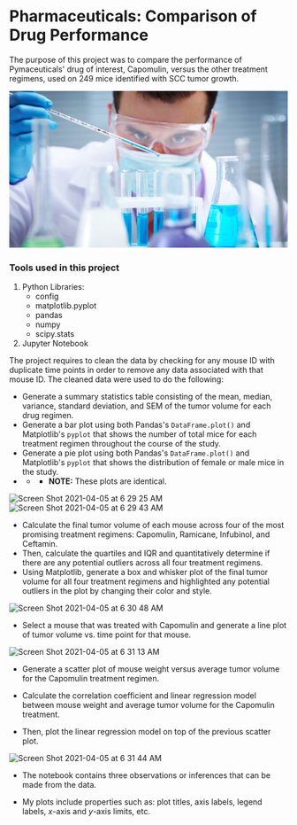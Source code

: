 # Pharmaceuticals: Comparison of Drug Performance

The purpose of this project was to compare the performance of Pymaceuticals' drug of interest, Capomulin, versus the other treatment regimens, used on 249 mice identified with SCC tumor growth. 

![Laboratory](Images/Laboratory.jpg)

### Tools used in this project
1. Python Libraries:
    - config
    - matplotlib.pyplot
    - pandas
    - numpy
    - scipy.stats
2. Jupyter Notebook

The project requires to clean the data by checking for any mouse ID with duplicate time points in order to remove any data associated with that mouse ID.
The cleaned data were used to do the following:
* Generate a summary statistics table consisting of the mean, median, variance, standard deviation, and SEM of the tumor volume for each drug regimen.
* Generate a bar plot using both Pandas's `DataFrame.plot()` and Matplotlib's `pyplot` that shows  the number of total mice for each treatment regimen throughout the course of the study.
* Generate a pie plot using both Pandas's `DataFrame.plot()` and Matplotlib's `pyplot` that shows the distribution of female or male mice in the study.
* * * **NOTE:** These plots are identical.
<img width="449" alt="Screen Shot 2021-04-05 at 6 29 25 AM" src="https://user-images.githubusercontent.com/71471355/113508928-fad14980-950f-11eb-8e05-f2ac93aa8914.png">
<img width="444" alt="Screen Shot 2021-04-05 at 6 29 43 AM" src="https://user-images.githubusercontent.com/71471355/113508929-fb69e000-950f-11eb-9ffa-9ba12e0f2002.png">

* Calculate the final tumor volume of each mouse across four of the most promising treatment regimens: Capomulin, Ramicane, Infubinol, and Ceftamin. 
* Then, calculate the quartiles and IQR and quantitatively determine if there are any potential outliers across all four treatment regimens.
* Using Matplotlib, generate a box and whisker plot of the final tumor volume for all four treatment regimens and highlighted any potential outliers in the plot by changing their color and style.
<img width="497" alt="Screen Shot 2021-04-05 at 6 30 48 AM" src="https://user-images.githubusercontent.com/71471355/113508904-decda800-950f-11eb-849a-fa113dcb0d7a.png">

* Select a mouse that was treated with Capomulin and generate a line plot of tumor volume vs. time point for that mouse.
<img width="461" alt="Screen Shot 2021-04-05 at 6 31 13 AM" src="https://user-images.githubusercontent.com/71471355/113508899-d4aba980-950f-11eb-81f9-e17516bc8fa1.png">

* Generate a scatter plot of mouse weight versus average tumor volume for the Capomulin treatment regimen.

* Calculate the correlation coefficient and linear regression model between mouse weight and average tumor volume for the Capomulin treatment. 
* Then, plot the linear regression model on top of the previous scatter plot.
<img width="460" alt="Screen Shot 2021-04-05 at 6 31 44 AM" src="https://user-images.githubusercontent.com/71471355/113508895-cb224180-950f-11eb-97b1-cd018e582970.png">


* The notebook contains three observations or inferences that can be made from the data.

* My plots include properties such as: plot titles, axis labels, legend labels, _x_-axis and _y_-axis limits, etc.


